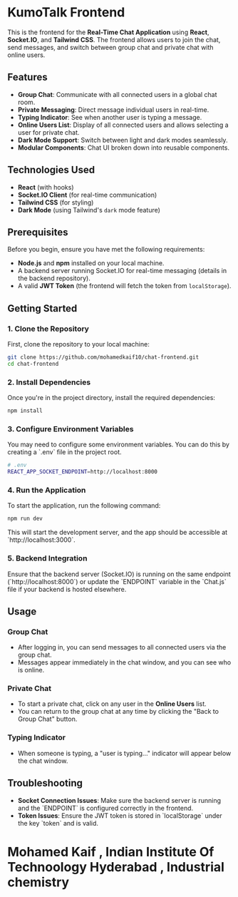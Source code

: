 # KumoTalk Frontend

This is the frontend for the **Real-Time Chat Application** using **React**, **Socket.IO**, and **Tailwind CSS**. The frontend allows users to join the chat, send messages, and switch between group chat and private chat with online users.

## Features

- **Group Chat**: Communicate with all connected users in a global chat room.
- **Private Messaging**: Direct message individual users in real-time.
- **Typing Indicator**: See when another user is typing a message.
- **Online Users List**: Display of all connected users and allows selecting a user for private chat.
- **Dark Mode Support**: Switch between light and dark modes seamlessly.
- **Modular Components**: Chat UI broken down into reusable components.

## Technologies Used

- **React** (with hooks)
- **Socket.IO Client** (for real-time communication)
- **Tailwind CSS** (for styling)
- **Dark Mode** (using Tailwind's `dark` mode feature)

## Prerequisites

Before you begin, ensure you have met the following requirements:

- **Node.js** and **npm** installed on your local machine.
- A backend server running Socket.IO for real-time messaging (details in the backend repository).
- A valid **JWT Token** (the frontend will fetch the token from `localStorage`).

## Getting Started

### 1. Clone the Repository

First, clone the repository to your local machine:

```bash
git clone https://github.com/mohamedkaif10/chat-frontend.git
cd chat-frontend
```

### 2. Install Dependencies

Once you're in the project directory, install the required dependencies:

```bash
npm install
```

### 3. Configure Environment Variables

You may need to configure some environment variables. You can do this by creating a \`.env\` file in the project root.

```bash
# .env
REACT_APP_SOCKET_ENDPOINT=http://localhost:8000
```

### 4. Run the Application

To start the application, run the following command:

```bash
npm run dev
```

This will start the development server, and the app should be accessible at \`http://localhost:3000\`.

### 5. Backend Integration

Ensure that the backend server (Socket.IO) is running on the same endpoint (\`http://localhost:8000\`) or update the \`ENDPOINT\` variable in the \`Chat.js\` file if your backend is hosted elsewhere.



## Usage

### Group Chat
- After logging in, you can send messages to all connected users via the group chat.
- Messages appear immediately in the chat window, and you can see who is online.

### Private Chat
- To start a private chat, click on any user in the **Online Users** list.
- You can return to the group chat at any time by clicking the "Back to Group Chat" button.

### Typing Indicator
- When someone is typing, a "user is typing..." indicator will appear below the chat window.

## Troubleshooting

- **Socket Connection Issues**: Make sure the backend server is running and the \`ENDPOINT\` is configured correctly in the frontend.
- **Token Issues**: Ensure the JWT token is stored in \`localStorage\` under the key \`token\` and is valid.
  
# Mohamed Kaif , Indian Institute Of Technoology Hyderabad , Industrial chemistry
